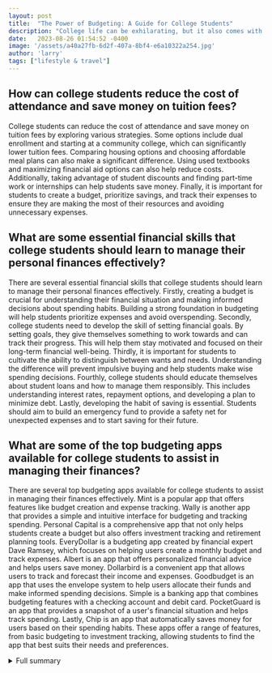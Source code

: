 ```yaml
---
layout: post
title:  "The Power of Budgeting: A Guide for College Students"
description: "College life can be exhilarating, but it also comes with financial challenges. With the right budgeting strategies, students can effectively manage their finances and avoid unnecessary debt."
date:   2023-08-26 01:54:52 -0400
image: '/assets/a40a27fb-6d2f-407a-8bf4-e6a10322a254.jpg'
author: 'larry'
tags: ["lifestyle & travel"]
---
```


## How can college students reduce the cost of attendance and save money on tuition fees?
College students can reduce the cost of attendance and save money on tuition fees by exploring various strategies. Some options include dual enrollment and starting at a community college, which can significantly lower tuition fees. Comparing housing options and choosing affordable meal plans can also make a significant difference. Using used textbooks and maximizing financial aid options can also help reduce costs. Additionally, taking advantage of student discounts and finding part-time work or internships can help students save money. Finally, it is important for students to create a budget, prioritize savings, and track their expenses to ensure they are making the most of their resources and avoiding unnecessary expenses.

## What are some essential financial skills that college students should learn to manage their personal finances effectively?
There are several essential financial skills that college students should learn to manage their personal finances effectively. Firstly, creating a budget is crucial for understanding their financial situation and making informed decisions about spending habits. Building a strong foundation in budgeting will help students prioritize expenses and avoid overspending. Secondly, college students need to develop the skill of setting financial goals. By setting goals, they give themselves something to work towards and can track their progress. This will help them stay motivated and focused on their long-term financial well-being. Thirdly, it is important for students to cultivate the ability to distinguish between wants and needs. Understanding the difference will prevent impulsive buying and help students make wise spending decisions. Fourthly, college students should educate themselves about student loans and how to manage them responsibly. This includes understanding interest rates, repayment options, and developing a plan to minimize debt. Lastly, developing the habit of saving is essential. Students should aim to build an emergency fund to provide a safety net for unexpected expenses and to start saving for their future.

## What are some of the top budgeting apps available for college students to assist in managing their finances?
There are several top budgeting apps available for college students to assist in managing their finances effectively. Mint is a popular app that offers features like budget creation and expense tracking. Wally is another app that provides a simple and intuitive interface for budgeting and tracking spending. Personal Capital is a comprehensive app that not only helps students create a budget but also offers investment tracking and retirement planning tools. EveryDollar is a budgeting app created by financial expert Dave Ramsey, which focuses on helping users create a monthly budget and track expenses. Albert is an app that offers personalized financial advice and helps users save money. Dollarbird is a convenient app that allows users to track and forecast their income and expenses. Goodbudget is an app that uses the envelope system to help users allocate their funds and make informed spending decisions. Simple is a banking app that combines budgeting features with a checking account and debit card. PocketGuard is an app that provides a snapshot of a user's financial situation and helps track spending. Lastly, Chip is an app that automatically saves money for users based on their spending habits. These apps offer a range of features, from basic budgeting to investment tracking, allowing students to find the app that best suits their needs and preferences.


<details>
        <summary>Full summary</summary>
<p>College life can be an exciting and transformative experience, but it also comes with its fair share of financial challenges. From tuition fees to everyday living expenses, college students often find themselves struggling to make ends meet. However, with the right budgeting strategies and financial discipline, students can effectively manage their finances and avoid unnecessary debt.</p>
<p>The importance of creating a budget cannot be overstated. A well-structured budget helps college students make the most of their resources and ensures they have a clear understanding of their financial situation. To create a budget, the first step is to gather financial information. This includes identifying sources of income and listing all expenses, both fixed and variable.</p>
<p>Once the financial information is gathered, it is crucial to calculate income and assign amounts to each expense category. This step allows students to prioritize their expenses and make informed decisions about their spending habits. It is essential to review the budget regularly and make necessary adjustments if expenses exceed income.</p>
<p>Setting savings goals is another crucial aspect of budgeting. By allocating a portion of their income towards savings, college students can build financial security and prepare for future expenses. Additionally, using budgeting tools can streamline the budgeting process and help track income and expenses effectively.</p>
<p>One of the key challenges for college students is the cost of attendance. According to recent data, the average total cost of attendance for a first-year student living on campus has risen significantly. Public universities now cost over $25,000, while private schools exceed $54,000. This highlights the importance of prioritizing savings while obtaining an education.</p>
<p>To reduce college costs, students can consider various strategies. Dual enrollment and starting at a community college are excellent options to save money on tuition fees. Comparing housing options and choosing affordable meal plans can also make a significant difference. Additionally, opting for used textbooks and exploring all available financial aid options can help alleviate financial burdens.</p>
<p>When it comes to managing personal finances, college students often lack adequate preparation. Financial education is crucial to ensure students can navigate their finances responsibly. Parents recognize the need for personal finance knowledge but may not know how to teach it effectively. Creating a spending plan, setting financial goals, and distinguishing between wants and needs are essential skills that can help students avoid overspending.</p>
<p>Proper management of student loans is another critical aspect of financial education. Being responsible with loans and minimizing debt can significantly impact a student's long-term financial well-being. Additionally, building an emergency fund is highly recommended. Having a savings cushion for unexpected expenses provides students with a sense of control and confidence.</p>
<p>Fortunately, there are various budgeting apps available that can assist college students in managing their finances effectively. Mint, Wally, Personal Capital, EveryDollar, Albert, Dollarbird, Goodbudget, Simple, PocketGuard, and Chip are among the top budgeting apps for students. These apps offer features like budget creation, expense tracking, and spending reduction suggestions, making it easier for students to stay on track.</p>
<p>In conclusion, creating a budget is a valuable skill that can benefit college students immensely. By effectively managing their finances and avoiding unnecessary debt, students can focus on their education without financial stress. Through careful planning, regular review, and the use of budgeting tools, students can achieve financial discipline and set the foundation for a successful future. So, embrace the power of budgeting and turn your budget into a visually appealing spreadsheet!</p>
</details>